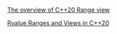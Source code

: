 [The overview of C++20 Range view](https://ezoeryou.github.io/blog/article/2019-01-10-range-view.html) 

[Rvalue Ranges and Views in C++20](https://tristanbrindle.com/posts/rvalue-ranges-and-views)

[](https://mariusbancila.ro/blog/2019/01/20/cpp-code-samples-before-and-after-ranges/)

[](https://www.cppstories.com/2022/ranges-composition/)
